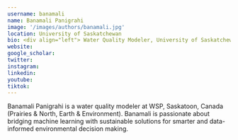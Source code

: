 ```yaml
---
username: banamali
name: Banamali Panigrahi
image: '/images/authors/banamali.jpg'
location: University of Saskatchewan
bio: <div align="left"> Water Quality Modeler, University of Saskatchewan </div>
website:
google_scholar:
twitter: 
instagram: 
linkedin:
youtube:
tiktok:
---
```


<div align="left">
Banamali Panigrahi is a water quality modeler at WSP, Saskatoon, Canada (Prairies & North, Earth & Environment). Banamali is passionate about bridging machine learning with sustainable solutions for smarter and data-informed environmental decision making.
</div>